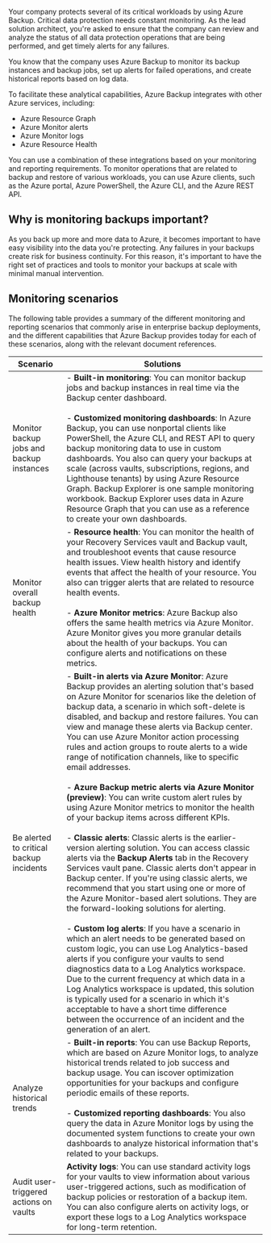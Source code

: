 Your company protects several of its critical workloads by using Azure Backup. Critical data protection needs constant monitoring. As the lead solution architect, you're asked to ensure that the company can review and analyze the status of all data protection operations that are being performed, and get timely alerts for any failures.

You know that the company uses Azure Backup to monitor its backup instances and backup jobs, set up alerts for failed operations, and create historical reports based on log data.

To facilitate these analytical capabilities, Azure Backup integrates with other Azure services, including:

- Azure Resource Graph
- Azure Monitor alerts
- Azure Monitor logs
- Azure Resource Health

You can use a combination of these integrations based on your monitoring and reporting requirements. To monitor operations that are related to backup and restore of various workloads, you can use Azure clients, such as the Azure portal, Azure PowerShell, the Azure CLI, and the Azure REST API.

## Why is monitoring backups important?

As you back up more and more data to Azure, it becomes important to have easy visibility into the data you're protecting. Any failures in your backups create risk for business continuity. For this reason, it's important to have the right set of practices and tools to monitor your backups at scale with minimal manual intervention.

## Monitoring scenarios

The following table provides a summary of the different monitoring and reporting scenarios that commonly arise in enterprise backup deployments, and the different capabilities that Azure Backup provides today for each of these scenarios, along with the relevant document references.

| Scenario | Solutions |
| --- | --- |
| Monitor backup jobs and backup instances | - **Built-in monitoring**: You can monitor backup jobs and backup instances in real time via the Backup center dashboard. <br><br> - **Customized monitoring dashboards**: In Azure Backup, you can use nonportal clients like PowerShell, the Azure CLI, and REST API to query backup monitoring data to use in custom dashboards. You also can query your backups at scale (across vaults, subscriptions, regions, and Lighthouse tenants) by using Azure Resource Graph. Backup Explorer is one sample monitoring workbook. Backup Explorer uses data in Azure Resource Graph that you can use as a reference to create your own dashboards.  |
| Monitor overall backup health  |   - **Resource health**: You can monitor the health of your Recovery Services vault and Backup vault, and troubleshoot events that cause resource health issues. View health history and identify events that affect the health of your resource. You also can trigger alerts that are related to resource health events.  <br><br> - **Azure Monitor metrics**: Azure Backup also offers the same health metrics via Azure Monitor. Azure Monitor gives you more granular details about the health of your backups. You can configure alerts and notifications on these metrics.  |
| Be alerted to critical backup incidents  |  - **Built-in alerts via Azure Monitor**: Azure Backup provides an alerting solution that's based on Azure Monitor for scenarios like the deletion of backup data, a scenario in which soft-delete is disabled, and backup and restore failures. You can view and manage these alerts via Backup center. You can use Azure Monitor action processing rules and action groups to route alerts to a wide range of notification channels, like to specific email addresses.  <br><br> - **Azure Backup metric alerts via Azure Monitor (preview)**: You can write custom alert rules by using Azure Monitor metrics to monitor the health of your backup items across different KPIs.  <br><br> - **Classic alerts**: Classic alerts is the earlier-version alerting solution. You can access classic alerts via the **Backup Alerts** tab in the Recovery Services vault pane. Classic alerts don't appear in Backup center. If you're using classic alerts, we recommend that you start using one or more of the Azure Monitor-based alert solutions. They are the forward-looking solutions for alerting. <br><br> - **Custom log alerts**: If you have a scenario in which an alert needs to be generated based on custom logic, you can use Log Analytics-based alerts if you configure your vaults to send diagnostics data to a Log Analytics workspace. Due to the current frequency at which data in a Log Analytics workspace is updated, this solution is typically used for a scenario in which it's acceptable to have a short time difference between the occurrence of an incident and the generation of an alert.    |
| Analyze historical trends        |    - **Built-in reports**: You can use Backup Reports, which are based on Azure Monitor logs, to analyze historical trends related to job success and backup usage. You can iscover optimization opportunities for your backups and configure periodic emails of these reports. <br><br> - **Customized reporting dashboards**: You also query the data in Azure Monitor logs by using the documented system functions to create your own dashboards to analyze historical information that's related to your backups.    |
| Audit user-triggered actions on vaults | **Activity logs**: You can use standard activity logs for your vaults to view information about various user-triggered actions, such as modification of backup policies or restoration of a backup item. You can also configure alerts on activity logs, or export these logs to a Log Analytics workspace for long-term retention. |
